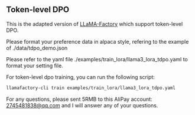 ## Token-level DPO

This is the adapted version of [LLaMA-Factory](https://github.com/hiyouga/LLaMA-Factory) which support token-level DPO.

Please format your preference data in alpaca style, refering to the example of ./data/tdpo_demo.json

Please refer to the yaml file ./examples/train_lora/llama3_lora_tdpo.yaml to format your setting file.

For token-level dpo training, you can run the following script:
```bash
llamafactory-cli train examples/train_lora/llama3_lora_tdpo.yaml
```

For any questions, please sent 5RMB to this AliPay account: 2745481838@qq.com and I will answer any of your questions.